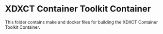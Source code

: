 # XDXCT Container Toolkit Container

This folder contains make and docker files for building the XDXCT Container Toolkit Container.

